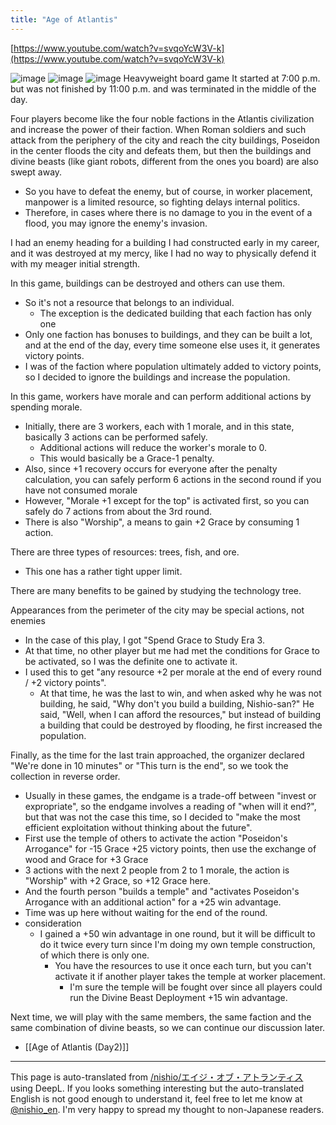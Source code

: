 ```yaml
---
title: "Age of Atlantis"
---
```


[https://www.youtube.com/watch?v=svqoYcW3V-k](https://www.youtube.com/watch?v=svqoYcW3V-k)

![image](https://gyazo.com/d0cb448779232e76af5ecfc029d37a5a/thumb/1000)
![image](https://gyazo.com/21a1eedb3ac2ab6a38be47337aa977ed/thumb/1000)
![image](https://gyazo.com/de1ddda8bb02d1c00e6e92d83b4c766f/thumb/1000)
Heavyweight board game
It started at 7:00 p.m. but was not finished by 11:00 p.m. and was terminated in the middle of the day.

Four players become like the four noble factions in the Atlantis civilization and increase the power of their faction.
When Roman soldiers and such attack from the periphery of the city and reach the city buildings, Poseidon in the center floods the city and defeats them, but then the buildings and divine beasts (like giant robots, different from the ones you board) are also swept away.
- So you have to defeat the enemy, but of course, in worker placement, manpower is a limited resource, so fighting delays internal politics.
- Therefore, in cases where there is no damage to you in the event of a flood, you may ignore the enemy's invasion.

I had an enemy heading for a building I had constructed early in my career, and it was destroyed at my mercy, like I had no way to physically defend it with my meager initial strength.

In this game, buildings can be destroyed and others can use them.
- So it's not a resource that belongs to an individual.
    - The exception is the dedicated building that each faction has only one
- Only one faction has bonuses to buildings, and they can be built a lot, and at the end of the day, every time someone else uses it, it generates victory points.
- I was of the faction where population ultimately added to victory points, so I decided to ignore the buildings and increase the population.

In this game, workers have morale and can perform additional actions by spending morale.
- Initially, there are 3 workers, each with 1 morale, and in this state, basically 3 actions can be performed safely.
    - Additional actions will reduce the worker's morale to 0.
    - This would basically be a Grace-1 penalty.
- Also, since +1 recovery occurs for everyone after the penalty calculation, you can safely perform 6 actions in the second round if you have not consumed morale
- However, "Morale +1 except for the top" is activated first, so you can safely do 7 actions from about the 3rd round.
- There is also "Worship", a means to gain +2 Grace by consuming 1 action.

There are three types of resources: trees, fish, and ore.
- This one has a rather tight upper limit.

There are many benefits to be gained by studying the technology tree.

Appearances from the perimeter of the city may be special actions, not enemies
- In the case of this play, I got "Spend Grace to Study Era 3.
- At that time, no other player but me had met the conditions for Grace to be activated, so I was the definite one to activate it.
- I used this to get "any resource +2 per morale at the end of every round / +2 victory points".
    - At that time, he was the last to win, and when asked why he was not building, he said, "Why don't you build a building, Nishio-san?" He said, "Well, when I can afford the resources," but instead of building a building that could be destroyed by flooding, he first increased the population.

Finally, as the time for the last train approached, the organizer declared "We're done in 10 minutes" or "This turn is the end", so we took the collection in reverse order.
- Usually in these games, the endgame is a trade-off between "invest or expropriate", so the endgame involves a reading of "when will it end?", but that was not the case this time, so I decided to "make the most efficient exploitation without thinking about the future".
- First use the temple of others to activate the action "Poseidon's Arrogance" for -15 Grace +25 victory points, then use the exchange of wood and Grace for +3 Grace
- 3 actions with the next 2 people from 2 to 1 morale, the action is "Worship" with +2 Grace, so +12 Grace here.
- And the fourth person "builds a temple" and "activates Poseidon's Arrogance with an additional action" for a +25 win advantage.
- Time was up here without waiting for the end of the round.
- consideration
    - I gained a +50 win advantage in one round, but it will be difficult to do it twice every turn since I'm doing my own temple construction, of which there is only one.
        - You have the resources to use it once each turn, but you can't activate it if another player takes the temple at worker placement.
            - I'm sure the temple will be fought over since all players could run the Divine Beast Deployment +15 win advantage.


Next time, we will play with the same members, the same faction and the same combination of divine beasts, so we can continue our discussion later.

- [[Age of Atlantis (Day2)]]

---
This page is auto-translated from [/nishio/エイジ・オブ・アトランティス](https://scrapbox.io/nishio/エイジ・オブ・アトランティス) using DeepL. If you looks something interesting but the auto-translated English is not good enough to understand it, feel free to let me know at [@nishio_en](https://twitter.com/nishio_en). I'm very happy to spread my thought to non-Japanese readers.